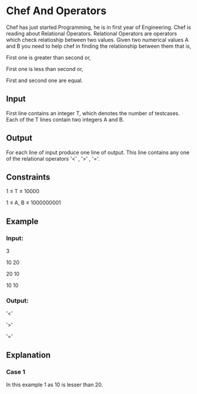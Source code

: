 # Chef And Operators

Chef has just started Programming, he is in first year of Engineering. Chef is reading about Relational Operators. 
Relational Operators are operators which check relatioship between two values. 
Given two numerical values A and B you need to help chef in finding the relationship between them that is, 

First one is greater than second or,

First one is less than second or,

First and second one are equal.

## Input

First line contains an integer T, which denotes the number of testcases. 
Each of the T lines contain two integers A and B.

## Output

For each line of input produce one line of output. This line contains any one of the relational operators
'<' , '>' , '='.

## Constraints

1 ≤ T ≤ 10000

1 ≤ A, B ≤ 1000000001

## Example

### Input:

3

10 20

20 10

10 10

### Output:

'<'

'>'

'='

## Explanation

### Case 1

In this example 1 as 10 is lesser than 20.

